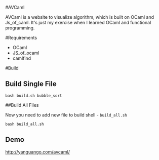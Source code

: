 #AVCaml

AVCaml is a website to visualize algorithm, which is built on OCaml and Js_of_caml. It's just my exercise when I learned OCaml and functional programming.

#Requirements
+ OCaml
+ JS_of_ocaml
+ camlfind

#Build
## Build Single File
```shell
bash build.sh bubble_sort
```

##Build All Files

Now you need to add new file to build shell - `build_all.sh`

```shell
bash build_all.sh
```

## Demo
http://yanguango.com/avcaml/